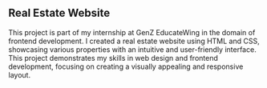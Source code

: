

## Real Estate Website

This project is part of my internship at GenZ EducateWing in the domain of frontend development. I created a real estate website using HTML and CSS, showcasing various properties with an intuitive and user-friendly interface. 
This project demonstrates my skills in web design and frontend development, focusing on creating a visually appealing and responsive layout.
